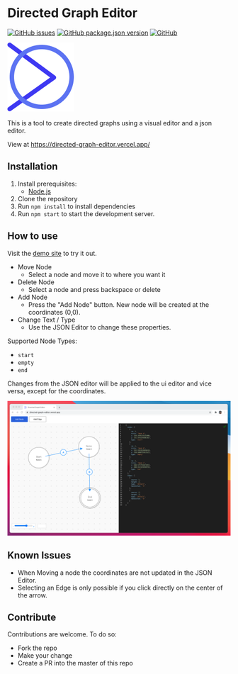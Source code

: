 # Directed Graph Editor

[![GitHub issues](https://img.shields.io/github/issues/MrF3lix/directed-graph-editor)](https://github.com/MrF3lix/directed-graph-editor/issues)
[![GitHub package.json version](https://img.shields.io/github/package-json/v/MrF3lix/directed-graph-editor)](https://github.com/MrF3lix/directed-graph-editor)
[![GitHub](https://img.shields.io/github/license/MrF3lix/directed-graph-editor)]([.](https://raw.githubusercontent.com/MrF3lix/directed-graph-editor/main/license.txt))

![DGE Logo](./img/logo-small.png)

This is a tool to create directed graphs using a visual editor and a json editor.

View at https://directed-graph-editor.vercel.app/

## Installation

1. Install prerequisites:
   - [Node.js](https://nodejs.org/en/)
2. Clone the repository
3. Run `npm install` to install dependencies
4. Run `npm start` to start the development server.

## How to use

Visit the [demo site](https://directed-graph-editor.vercel.app/) to try it out.

- Move Node
  - Select a node and move it to where you want it
- Delete Node
  - Select a node and press backspace or delete
- Add Node
  - Press the "Add Node" button. New node will be created at the coordinates (0,0).
- Change Text / Type
  - Use the JSON Editor to change these properties.

Supported Node Types:

- `start`
- `empty`
- `end`

Changes from the JSON editor will be applied to the ui editor and vice versa, except for the coordinates.

![Screenshot DGE](./img/screenshot.png)

## Known Issues

- When Moving a node the coordinates are not updated in the JSON Editor.
- Selecting an Edge is only possible if you click directly on the center of the arrow.

## Contribute

Contributions are welcome.
To do so:

- Fork the repo
- Make your change
- Create a PR into the master of this repo

